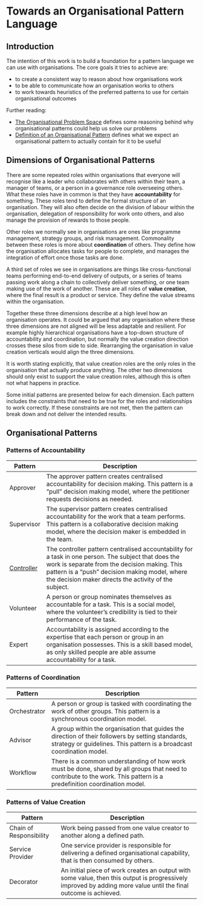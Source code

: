 # Towards an Organisational Pattern Language

## Introduction

The intention of this work is to build a foundation for a pattern language we can use with organisations. The core
goals it tries to achieve are:

* to create a consistent way to reason about how organisations work
* to be able to communicate how an organisation works to others
* to work towards heuristics of the preferred patterns to use for certain organisational outcomes

Further reading:
* [The Organisational Problem Space](problem_space.md) defines some reasoning behind why organisational patterns could
help us solve our problems
* [Definition of an Organisational Pattern](pattern_definition.md) defines what we expect an organisational pattern to
actually contain for it to be useful

## Dimensions of Organisational Patterns

There are some repeated roles within organisations that everyone will recognise like a leader who collaborates with
others within their team, a manager of teams, or a person in a governance role overseeing others. What these roles have
in common is that they have **accountability** for something. These roles tend to define the formal structure of an
organisation. They will also often decide on the division of labour within the organisation, delegation of
responsibility for work onto others, and also manage the provision of rewards to those people.

Other roles we normally see in organisations are ones like programme management, strategy groups, and risk
management. Commonality between these roles is more about **coordination** of others. They define how the organisation
allocates tasks for people to complete, and manages the integration of effort once those tasks are done.

A third set of roles we see in organisations are things like cross-functional teams performing end-to-end delivery of
outputs, or a series of teams passing work along a chain to collectively deliver something, or one team making use of
the work of another. These are all roles of **value creation**, where the final result is a product or service. They
define the value streams within the organisation.

Together these three dimensions describe at a high level how an organisation operates. It could be argued that any
organisation where these three dimensions are not aligned will be less adaptable and resilient. For example highly
hierarchical organisations have a top-down structure of accountability and coordination, but normally the value creation
direction crosses these silos from side to side. Rearranging the organisation in value creation verticals would align
the three dimensions.

It is worth stating explicitly, that value creation roles are the only roles in the organisation that actually produce
anything. The other two dimensions should only exist to support the value creation roles, although this is often not
what happens in practice.

Some initial patterns are presented below for each dimension. Each pattern includes the constraints that need to be true
for the roles and relationships to work correctly. If these constraints are not met, then the pattern can break down and
not deliver the intended results.

## Organisational Patterns

### Patterns of Accountability

| Pattern                                 | Description                                                                                                                                                                                                                                                    |
|-----------------------------------------|----------------------------------------------------------------------------------------------------------------------------------------------------------------------------------------------------------------------------------------------------------------|
| Approver                                | The approver pattern creates centralised accountability for decision making. This pattern is a “pull” decision making model, where the petitioner requests decisions as needed.                                                                                |
| Supervisor                              | The supervisor pattern creates centralised accountability for the work that a team performs. This pattern is a collaborative decision making model, where the decision maker is embedded in the team.                                                          |
| [Controller](accountability/controller) | The controller pattern centralised accountability for a task in one person. The subject that does the work is separate from the decision making. This pattern is a “push” decision making model, where the decision maker directs the activity of the subject. |
| Volunteer                               | A person or group nominates themselves as accountable for a task. This is a social model, where the volunteer’s credibility is tied to their performance of the task.                                                                                          |
| Expert                                  | Accountability is assigned according to the expertise that each person or group in an organisation possesses. This is a skill based model, as only skilled people are able assume accountability for a task.                                                   |

### Patterns of Coordination

| Pattern      | Description                                                                                                                                                                |
|--------------|----------------------------------------------------------------------------------------------------------------------------------------------------------------------------|
| Orchestrator | A person or group is tasked with coordinating the work of other groups. This pattern is a synchronous coordination model.                                                  |
| Advisor      | A group within the organisation that guides the direction of their followers by setting standards, strategy or guidelines. This pattern is a broadcast coordination model. |
| Workflow     | There is a common understanding of how work must be done, shared by all groups that need to contribute to the work. This pattern is a predefinition coordination model.    |

### Patterns of Value Creation

| Pattern                 | Description                                                                                                                                                      |
|-------------------------|------------------------------------------------------------------------------------------------------------------------------------------------------------------|
| Chain of Responsibility | Work being passed from one value creator to another along a defined path.                                                                                        |
| Service Provider        | One service provider is responsible for delivering a defined organisational capability, that is then consumed by others.                                         |
| Decorator               | An initial piece of work creates an output with some value, then this output is progressively improved by adding more value until the final outcome is achieved. |
